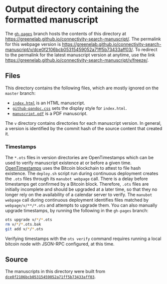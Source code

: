 # Output directory containing the formatted manuscript

The [`gh-pages`](https://github.com/greenelab/connectivity-search-manuscript/tree/gh-pages) branch hosts the contents of this directory at https://greenelab.github.io/connectivity-search-manuscript/.
The permalink for this webpage version is https://greenelab.github.io/connectivity-search-manuscript/v/dce0f2106bcb05315459052a71ff5b73433aff03/.
To redirect to the permalink for the latest manuscript version at anytime, use the link https://greenelab.github.io/connectivity-search-manuscript/v/freeze/.

## Files

This directory contains the following files, which are mostly ignored on the `master` branch:

+ [`index.html`](index.html) is an HTML manuscript.
+ [`github-pandoc.css`](github-pandoc.css) sets the display style for `index.html`.
+ [`manuscript.pdf`](manuscript.pdf) is a PDF manuscript.

The `v` directory contains directories for each manuscript version.
In general, a version is identified by the commit hash of the source content that created it.

### Timestamps

The `*.ots` files in version directories are OpenTimestamps which can be used to verify manuscript existence at or before a given time.
[OpenTimestamps](https://opentimestamps.org/) uses the Bitcoin blockchain to attest to file hash existence.
The `deploy.sh` script run during continuous deployment creates the `.ots` files through its `manubot webpage` call.
There is a delay before timestamps get confirmed by a Bitcoin block.
Therefore, `.ots` files are initially incomplete and should be upgraded at a later time, so that they no longer rely on the availability of a calendar server to verify.
The `manubot webpage` call during continuous deployment identifies files matched by `webpage/v/**/*.ots` and attempts to upgrade them.
You can also manually upgrade timestamps, by running the following in the `gh-pages` branch:

```sh
ots upgrade v/*/*.ots
rm v/*/*.ots.bak
git add v/*/*.ots
```

Verifying timestamps with the `ots verify` command requires running a local bitcoin node with JSON-RPC configured, at this time.

## Source

The manuscripts in this directory were built from
[`dce0f2106bcb05315459052a71ff5b73433aff03`](https://github.com/greenelab/connectivity-search-manuscript/commit/dce0f2106bcb05315459052a71ff5b73433aff03).
